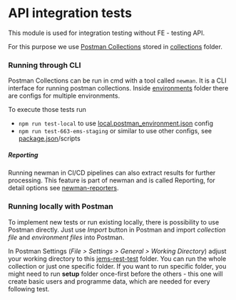 # API integration tests

This module is used for integration testing without FE - testing API.

For this purpose we use [Postman Collections](https://www.postman.com/collection/) stored in
[collections](collections) folder.

### Running through CLI
Postman Collections can be run in cmd with a tool called `newman`. It is a CLI interface for running postman
collections. Inside [environments](environments) folder there are configs for multiple environments.

To execute those tests run
- `npm run test-local` to use [local.postman_environment.json](environments/local.postman_environment.json) config
- `npm run test-663-ems-staging` or similar to use other configs, see [package.json](package.json)/scripts
##### Reporting
Running newman in CI/CD pipelines can also extract results for further processing. This feature is part of newman and
is called Reporting, for detail options see [newman-reporters](https://github.com/postmanlabs/newman#using-reporters-with-newman).

### Running locally with Postman
To implement new tests or run existing locally, there is possibility to use Postman directly. Just use _Import_ button
in Postman and import _collection file_ and _environment files_ into Postman.

In Postman Settings (_File > Settings > General > Working Directory_) adjust your working directory to this
[jems-rest-test](../jems-rest-test) folder. You can run the whole collection or just one specific folder. If you want to
run specific folder, you might need to run **setup** folder once-first before the others - this one will create basic
users and programme data, which are needed for every following test.
